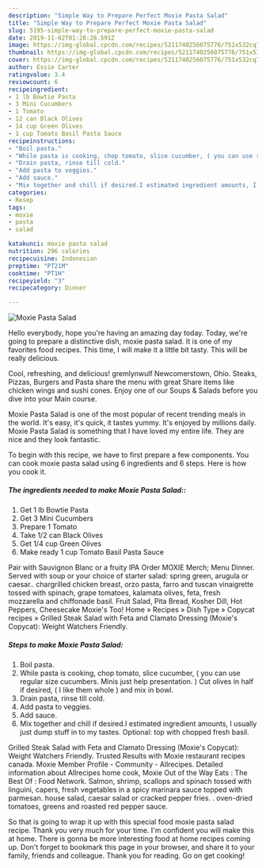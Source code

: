 ```yaml
---
description: "Simple Way to Prepare Perfect Moxie Pasta Salad"
title: "Simple Way to Prepare Perfect Moxie Pasta Salad"
slug: 5195-simple-way-to-prepare-perfect-moxie-pasta-salad
date: 2019-11-02T01:28:28.591Z
image: https://img-global.cpcdn.com/recipes/5211740256075776/751x532cq70/moxie-pasta-salad-recipe-main-photo.jpg
thumbnail: https://img-global.cpcdn.com/recipes/5211740256075776/751x532cq70/moxie-pasta-salad-recipe-main-photo.jpg
cover: https://img-global.cpcdn.com/recipes/5211740256075776/751x532cq70/moxie-pasta-salad-recipe-main-photo.jpg
author: Essie Carter
ratingvalue: 3.4
reviewcount: 6
recipeingredient:
- 1 lb Bowtie Pasta
- 3 Mini Cucumbers
- 1 Tomato
- 12 can Black Olives
- 14 cup Green Olives
- 1 cup Tomato Basil Pasta Sauce
recipeinstructions:
- "Boil pasta."
- "While pasta is cooking, chop tomato, slice cucumber, ( you can use regular size cucumbers. Minis just help presentation. ) Cut olives in half if desired, ( I like them whole ) and mix in bowl."
- "Drain pasta, rinse till cold."
- "Add pasta to veggies."
- "Add sauce."
- "Mix together and chill if desired.I estimated ingredient amounts, I usually just dump stuff in to my tastes. Optional: top with chopped fresh basil."
categories:
- Resep
tags:
- moxie
- pasta
- salad

katakunci: moxie pasta salad
nutrition: 296 calories
recipecuisine: Indonesian
preptime: "PT21M"
cooktime: "PT1H"
recipeyield: "3"
recipecategory: Dinner

---
```



![Moxie Pasta Salad](https://img-global.cpcdn.com/recipes/5211740256075776/751x532cq70/moxie-pasta-salad-recipe-main-photo.jpg)

Hello everybody, hope you're having an amazing day today. Today, we're going to prepare a distinctive dish, moxie pasta salad. It is one of my favorites food recipes. This time, I will make it a little bit tasty. This will be really delicious.

Cool, refreshing, and delicious! gremlynwulf Newcomerstown, Ohio. Steaks, Pizzas, Burgers and Pasta share the menu with great Share items like chicken wings and sushi cones. Enjoy one of our Soups &amp; Salads before you dive into your Main course.

Moxie Pasta Salad is one of the most popular of recent trending meals in the world. It's easy, it's quick, it tastes yummy. It's enjoyed by millions daily. Moxie Pasta Salad is something that I have loved my entire life. They are nice and they look fantastic.


To begin with this recipe, we have to first prepare a few components. You can cook moxie pasta salad using 6 ingredients and 6 steps. Here is how you cook it.

##### The ingredients needed to make Moxie Pasta Salad::

1. Get 1 lb Bowtie Pasta
1. Get 3 Mini Cucumbers
1. Prepare 1 Tomato
1. Take 1/2 can Black Olives
1. Get 1/4 cup Green Olives
1. Make ready 1 cup Tomato Basil Pasta Sauce


Pair with Sauvignon Blanc or a fruity IPA Order MOXIE Merch; Menu Dinner. Served with soup or your choice of starter salad: spring green, arugula or caesar.. chargrilled chicken breast, orzo pasta, farro and tuscan vinaigrette tossed with spinach, grape tomatoes, kalamata olives, feta, fresh mozzarella and chiffonade basil. Fruit Salad, Pita Bread, Kosher Dill, Hot Peppers, Cheesecake Moxie&#39;s Too! Home » Recipes » Dish Type » Copycat recipes » Grilled Steak Salad with Feta and Clamato Dressing (Moxie&#39;s Copycat): Weight Watchers Friendly. 

##### Steps to make Moxie Pasta Salad:

1. Boil pasta.
1. While pasta is cooking, chop tomato, slice cucumber, ( you can use regular size cucumbers. Minis just help presentation. ) Cut olives in half if desired, ( I like them whole ) and mix in bowl.
1. Drain pasta, rinse till cold.
1. Add pasta to veggies.
1. Add sauce.
1. Mix together and chill if desired.I estimated ingredient amounts, I usually just dump stuff in to my tastes. Optional: top with chopped fresh basil.


Grilled Steak Salad with Feta and Clamato Dressing (Moxie&#39;s Copycat): Weight Watchers Friendly. Trusted Results with Moxie restaurant recipes canada. Moxie Member Profile - Community - Allrecipes. Detailed information about Allrecipes home cook, Moxie Out of the Way Eats : The Best Of : Food Network. Salmon, shrimp, scallops and spinach tossed with linguini, capers, fresh vegetables in a spicy marinara sauce topped with parmesan. house salad, caesar salad or cracked pepper fries. . oven-dried tomatoes, greens and roasted red pepper sauce. 

So that is going to wrap it up with this special food moxie pasta salad recipe. Thank you very much for your time. I'm confident you will make this at home. There is gonna be more interesting food at home recipes coming up. Don't forget to bookmark this page in your browser, and share it to your family, friends and colleague. Thank you for reading. Go on get cooking!
